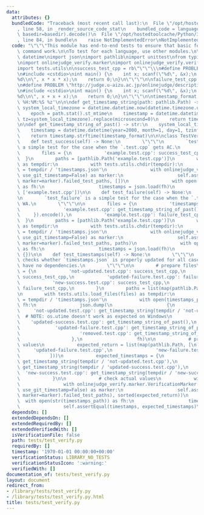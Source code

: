 ```yaml
---
data:
  attributes: {}
  bundledCode: "Traceback (most recent call last):\n  File \"/opt/hostedtoolcache/Python/3.8.5/x64/lib/python3.8/site-packages/onlinejudge_verify/documentation/build.py\"\
    , line 58, in _render_source_code_stat\n    bundled_code = language.bundle(stat.path,\
    \ basedir=basedir).decode()\n  File \"/opt/hostedtoolcache/Python/3.8.5/x64/lib/python3.8/site-packages/onlinejudge_verify/languages/python.py\"\
    , line 84, in bundle\n    raise NotImplementedError\nNotImplementedError\n"
  code: "\"\"\"This module has end-to-end tests to ensure that basic features of oj-verify\
    \ command work.\n\nTo test for each language, use other modules.\n\"\"\"\n\nimport\
    \ datetime\nimport json\nimport pathlib\nimport unittest\nfrom typing import *\n\
    \nimport onlinejudge_verify.marker\nimport onlinejudge_verify.verify as verify\n\
    import tests.utils\n\nsuccess_test_cpp = rb\"\"\"\\\n#define PROBLEM \"http://judge.u-aizu.ac.jp/onlinejudge/description.jsp?id=ITP1_1_B\"\
    \n#include <cstdio>\nint main() {\n    int x; scanf(\"%d\", &x);\n    printf(\"\
    %d\\n\", x * x * x);\n    return 0;\n}\n\"\"\"\n\nfailure_test_cpp = rb\"\"\"\\\
    \n#define PROBLEM \"http://judge.u-aizu.ac.jp/onlinejudge/description.jsp?id=ITP1_1_B\"\
    \n#include <cstdio>\nint main() {\n    int x; scanf(\"%d\", &x);\n    printf(\"\
    %d\\n\", x + x + x);\n    return 0;\n}\n\"\"\"\n\ntimestamp_format = '%Y-%m-%d\
    \ %H:%M:%S %z'\n\n\ndef get_timestamp_string(path: pathlib.Path) -> str:\n   \
    \ system_local_timezone = datetime.datetime.now(datetime.timezone.utc).astimezone().tzinfo\n\
    \    epoch = path.stat().st_mtime\n    timestamp = datetime.datetime.fromtimestamp(epoch,\
    \ tz=system_local_timezone).replace(microsecond=0)\n    return timestamp.strftime(timestamp_format)\n\
    \n\ndef get_timestamp_string_of_past() -> str:\n    system_local_timezone = datetime.datetime.now(datetime.timezone.utc).astimezone().tzinfo\n\
    \    timestamp = datetime.datetime(year=2000, month=1, day=1, tzinfo=system_local_timezone)\n\
    \    return timestamp.strftime(timestamp_format)\n\n\nclass TestVerification(unittest.TestCase):\n\
    \    def test_success(self) -> None:\n        \"\"\"\n        `test_success` is\
    \ a simple test for the case when the `.test.cpp` gets AC.\n        \"\"\"\n\n\
    \        files = {\n            'example.test.cpp': success_test_cpp,\n      \
    \  }\n        paths = [pathlib.Path('example.test.cpp')]\n        with tests.utils.load_files(files)\
    \ as tempdir:\n            with tests.utils.chdir(tempdir):\n                timestamps_path\
    \ = tempdir / 'timestamps.json'\n                with onlinejudge_verify.marker.VerificationMarker(json_path=timestamps_path,\
    \ use_git_timestamp=False) as marker:\n                    self.assertEqual(verify.main(paths,\
    \ marker=marker).failed_test_paths, [])\n                with open(timestamps_path)\
    \ as fh:\n                    timestamps = json.load(fh)\n                self.assertEqual(list(timestamps.keys()),\
    \ ['example.test.cpp'])\n\n    def test_failure(self) -> None:\n        \"\"\"\
    \n        `test_failure` is a simple test for the case when the `.test.cpp` gets\
    \ WA.\n        \"\"\"\n\n        files = {\n            'timestamps.json': json.dumps({\n\
    \                'example.test.cpp': get_timestamp_string_of_past(),\n       \
    \     }).encode(),\n            'example.test.cpp': failure_test_cpp,\n      \
    \  }\n        paths = [pathlib.Path('example.test.cpp')]\n        with tests.utils.load_files(files)\
    \ as tempdir:\n            with tests.utils.chdir(tempdir):\n                timestamps_path\
    \ = tempdir / 'timestamps.json'\n                with onlinejudge_verify.marker.VerificationMarker(json_path=timestamps_path,\
    \ use_git_timestamp=False) as marker:\n                    self.assertEqual(verify.main(paths,\
    \ marker=marker).failed_test_paths, paths)\n                with open(timestamps_path)\
    \ as fh:\n                    timestamps = json.load(fh)\n                self.assertEqual(timestamps,\
    \ {})\n\n    def test_timestamps(self) -> None:\n        \"\"\"\n        `test_timestamps`\
    \ checks whether `timestamps.json` is properly updated for all cases which files\
    \ have no dependencies.\n        \"\"\"\n\n        # prepare files\n        files\
    \ = {\n            'not-updated.test.cpp': success_test_cpp,\n            'updated-success.test.cpp':\
    \ success_test_cpp,\n            'updated-failure.test.cpp': failure_test_cpp,\n\
    \            'new-success.test.cpp': success_test_cpp,\n            'new-failure.test.cpp':\
    \ failure_test_cpp,\n        }\n        paths = list(map(pathlib.Path, files.keys()))\n\
    \n        with tests.utils.load_files(files) as tempdir:\n            timestamps_path\
    \ = tempdir / 'timestamps.json'\n            with open(timestamps_path, 'w') as\
    \ fh:\n                json.dump(\n                    {\n                   \
    \     'not-updated.test.cpp': get_timestamp_string(tempdir / 'not-updated.test.cpp'),\
    \  # NOTE: os.utime doesn't work as expected on Windows\n                    \
    \    'updated-success.test.cpp': get_timestamp_string_of_past(),\n           \
    \             'updated-failure.test.cpp': get_timestamp_string_of_past(),\n  \
    \                      'removed.test.cpp': get_timestamp_string_of_past(),\n \
    \                   },\n                    fh)\n\n            # prepare expected\
    \ values\n            expected_return = list(map(pathlib.Path, [\n           \
    \     'updated-failure.test.cpp',\n                'new-failure.test.cpp',\n \
    \           ]))\n            expected_timestamps = {\n                'not-updated.test.cpp':\
    \ get_timestamp_string(tempdir / 'not-updated.test.cpp'),\n                'updated-success.test.cpp':\
    \ get_timestamp_string(tempdir / 'updated-success.test.cpp'),\n              \
    \  'new-success.test.cpp': get_timestamp_string(tempdir / 'new-success.test.cpp'),\n\
    \            }\n\n            # check actual values\n            with tests.utils.chdir(tempdir):\n\
    \                with onlinejudge_verify.marker.VerificationMarker(json_path=timestamps_path,\
    \ use_git_timestamp=False) as marker:\n                    self.assertEqual(sorted(verify.main(paths,\
    \ marker=marker).failed_test_paths), sorted(expected_return))\n              \
    \  with open(str(timestamps_path)) as fh:\n                    timestamps = json.load(fh)\n\
    \                self.assertEqual(timestamps, expected_timestamps)\n"
  dependsOn: []
  extendedDependsOn: []
  extendedRequiredBy: []
  extendedVerifiedWith: []
  isVerificationFile: false
  path: tests/test_verify.py
  requiredBy: []
  timestamp: '1970-01-01 00:00:00+00:00'
  verificationStatus: LIBRARY_NO_TESTS
  verificationStatusIcon: ':warning:'
  verifiedWith: []
documentation_of: tests/test_verify.py
layout: document
redirect_from:
- /library/tests/test_verify.py
- /library/tests/test_verify.py.html
title: tests/test_verify.py
---
```

